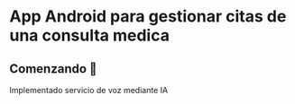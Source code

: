 # App Android para gestionar citas de una consulta medica

## Comenzando 🚀

Implementado servicio de voz mediante IA 

